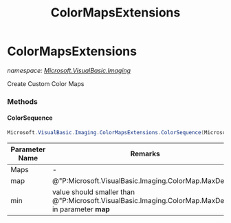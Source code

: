 ﻿---
title: ColorMapsExtensions
---

# ColorMapsExtensions
_namespace: [Microsoft.VisualBasic.Imaging](N-Microsoft.VisualBasic.Imaging.html)_

Create Custom Color Maps

### Methods

#### ColorSequence
```csharp
Microsoft.VisualBasic.Imaging.ColorMapsExtensions.ColorSequence(Microsoft.VisualBasic.Imaging.ColorMapsExtensions.MapsFunc,Microsoft.VisualBasic.Imaging.ColorMap,System.Int32)
```


|Parameter Name|Remarks|
|--------------|-------|
|Maps|-|
|map|@"P:Microsoft.VisualBasic.Imaging.ColorMap.MaxDepth"|
|min|value should smaller than @"P:Microsoft.VisualBasic.Imaging.ColorMap.MaxDepth" in parameter **map**|





